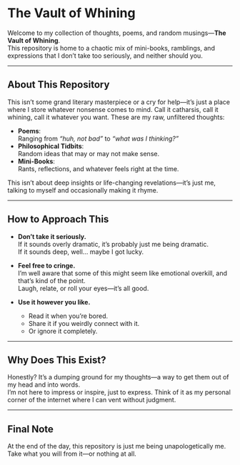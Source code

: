 # The Vault of Whining

Welcome to my collection of thoughts, poems, and random musings—**The Vault of Whining**.  
This repository is home to a chaotic mix of mini-books, ramblings, and expressions that I don’t take too seriously, and neither should you.

---

## About This Repository

This isn’t some grand literary masterpiece or a cry for help—it’s just a place where I store whatever nonsense comes to mind. Call it catharsis, call it whining, call it whatever you want. These are my raw, unfiltered thoughts:

- **Poems**:  
  Ranging from *“huh, not bad”* to *“what was I thinking?”*  
- **Philosophical Tidbits**:  
  Random ideas that may or may not make sense.  
- **Mini-Books**:  
  Rants, reflections, and whatever feels right at the time.  

This isn’t about deep insights or life-changing revelations—it’s just me, talking to myself and occasionally making it rhyme.

---

## How to Approach This

- **Don’t take it seriously.**  
  If it sounds overly dramatic, it’s probably just me being dramatic.  
  If it sounds deep, well… maybe I got lucky.  

- **Feel free to cringe.**  
  I’m well aware that some of this might seem like emotional overkill, and that’s kind of the point.  
  Laugh, relate, or roll your eyes—it’s all good.  

- **Use it however you like.**  
  - Read it when you’re bored.  
  - Share it if you weirdly connect with it.  
  - Or ignore it completely.  

---

## Why Does This Exist?

Honestly? It’s a dumping ground for my thoughts—a way to get them out of my head and into words.  
I’m not here to impress or inspire, just to express. Think of it as my personal corner of the internet where I can vent without judgment.

---

## Final Note

At the end of the day, this repository is just me being unapologetically me.  
Take what you will from it—or nothing at all.
